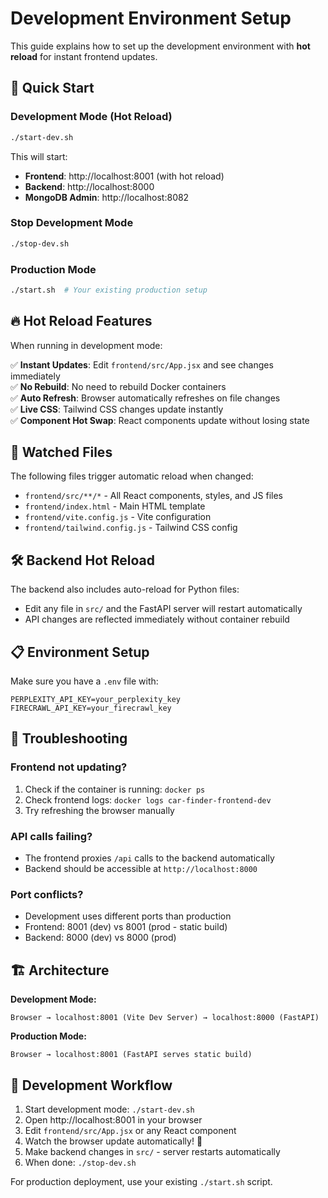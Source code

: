 # Development Environment Setup

This guide explains how to set up the development environment with **hot reload** for instant frontend updates.

## 🚀 Quick Start

### Development Mode (Hot Reload)
```bash
./start-dev.sh
```

This will start:
- **Frontend**: http://localhost:8001 (with hot reload)
- **Backend**: http://localhost:8000 
- **MongoDB Admin**: http://localhost:8082

### Stop Development Mode
```bash
./stop-dev.sh
```

### Production Mode
```bash
./start.sh  # Your existing production setup
```

## 🔥 Hot Reload Features

When running in development mode:

✅ **Instant Updates**: Edit `frontend/src/App.jsx` and see changes immediately  
✅ **No Rebuild**: No need to rebuild Docker containers  
✅ **Auto Refresh**: Browser automatically refreshes on file changes  
✅ **Live CSS**: Tailwind CSS changes update instantly  
✅ **Component Hot Swap**: React components update without losing state  

## 📁 Watched Files

The following files trigger automatic reload when changed:
- `frontend/src/**/*` - All React components, styles, and JS files
- `frontend/index.html` - Main HTML template
- `frontend/vite.config.js` - Vite configuration
- `frontend/tailwind.config.js` - Tailwind CSS config

## 🛠️ Backend Hot Reload

The backend also includes auto-reload for Python files:
- Edit any file in `src/` and the FastAPI server will restart automatically
- API changes are reflected immediately without container rebuild

## 📋 Environment Setup

Make sure you have a `.env` file with:
```env
PERPLEXITY_API_KEY=your_perplexity_key
FIRECRAWL_API_KEY=your_firecrawl_key
```

## 🔧 Troubleshooting

### Frontend not updating?
1. Check if the container is running: `docker ps`
2. Check frontend logs: `docker logs car-finder-frontend-dev`
3. Try refreshing the browser manually

### API calls failing?
- The frontend proxies `/api` calls to the backend automatically
- Backend should be accessible at `http://localhost:8000`

### Port conflicts?
- Development uses different ports than production
- Frontend: 8001 (dev) vs 8001 (prod - static build)
- Backend: 8000 (dev) vs 8000 (prod)

## 🏗️ Architecture

**Development Mode:**
```
Browser → localhost:8001 (Vite Dev Server) → localhost:8000 (FastAPI)
```

**Production Mode:**
```
Browser → localhost:8001 (FastAPI serves static build)
```

## 📝 Development Workflow

1. Start development mode: `./start-dev.sh`
2. Open http://localhost:8001 in your browser
3. Edit `frontend/src/App.jsx` or any React component
4. Watch the browser update automatically! 🎉
5. Make backend changes in `src/` - server restarts automatically
6. When done: `./stop-dev.sh`

For production deployment, use your existing `./start.sh` script. 